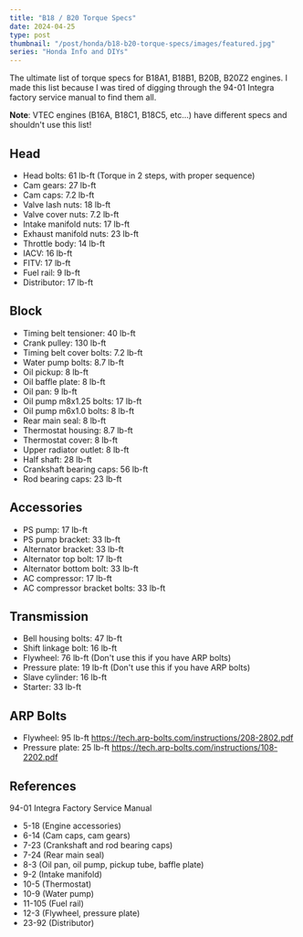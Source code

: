 ```yaml
---
title: "B18 / B20 Torque Specs"
date: 2024-04-25
type: post
thumbnail: "/post/honda/b18-b20-torque-specs/images/featured.jpg"
series: "Honda Info and DIYs"
---
```


The ultimate list of torque specs for B18A1, B18B1, B20B, B20Z2 engines. I made this list because I was tired of digging through the 94-01 Integra factory service manual to find them all.

**Note**: VTEC engines (B16A, B18C1, B18C5, etc...) have different specs and shouldn't use this list!

## Head

- Head bolts: 61 lb-ft (Torque in 2 steps, with proper sequence)
- Cam gears: 27 lb-ft
- Cam caps: 7.2 lb-ft
- Valve lash nuts: 18 lb-ft
- Valve cover nuts: 7.2 lb-ft
- Intake manifold nuts: 17 lb-ft
- Exhaust manifold nuts: 23 lb-ft
- Throttle body: 14 lb-ft
- IACV: 16 lb-ft
- FITV: 17 lb-ft
- Fuel rail: 9 lb-ft
- Distributor: 17 lb-ft

## Block

- Timing belt tensioner: 40 lb-ft
- Crank pulley: 130 lb-ft
- Timing belt cover bolts: 7.2 lb-ft
- Water pump bolts: 8.7 lb-ft
- Oil pickup: 8 lb-ft
- Oil baffle plate: 8 lb-ft
- Oil pan: 9 lb-ft
- Oil pump m8x1.25 bolts: 17 lb-ft
- Oil pump m6x1.0 bolts: 8 lb-ft
- Rear main seal: 8 lb-ft
- Thermostat housing: 8.7 lb-ft
- Thermostat cover: 8 lb-ft
- Upper radiator outlet: 8 lb-ft
- Half shaft: 28 lb-ft
- Crankshaft bearing caps: 56 lb-ft
- Rod bearing caps: 23 lb-ft

## Accessories

- PS pump: 17 lb-ft
- PS pump bracket: 33 lb-ft
- Alternator bracket: 33 lb-ft
- Alternator top bolt: 17 lb-ft
- Alternator bottom bolt: 33 lb-ft
- AC compressor: 17 lb-ft
- AC compressor bracket bolts: 33 lb-ft

## Transmission

- Bell housing bolts: 47 lb-ft
- Shift linkage bolt: 16 lb-ft
- Flywheel: 76 lb-ft (Don't use this if you have ARP bolts)
- Pressure plate: 19 lb-ft (Don't use this if you have ARP bolts)
- Slave cylinder: 16 lb-ft
- Starter: 33 lb-ft

## ARP Bolts

- Flywheel: 95 lb-ft https://tech.arp-bolts.com/instructions/208-2802.pdf
- Pressure plate: 25 lb-ft https://tech.arp-bolts.com/instructions/108-2202.pdf

## References

94-01 Integra Factory Service Manual

- 5-18 (Engine accessories)
- 6-14 (Cam caps, cam gears)
- 7-23 (Crankshaft and rod bearing caps)
- 7-24 (Rear main seal)
- 8-3 (Oil pan, oil pump, pickup tube, baffle plate)
- 9-2 (Intake manifold)
- 10-5 (Thermostat)
- 10-9 (Water pump)
- 11-105 (Fuel rail)
- 12-3 (Flywheel, pressure plate)
- 23-92 (Distributor)
